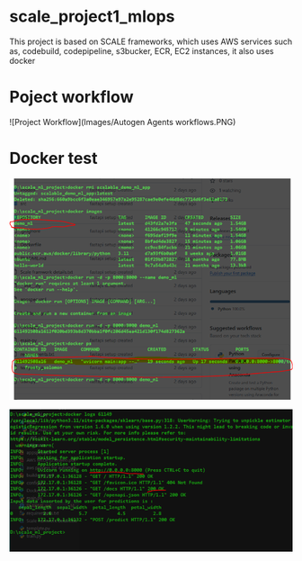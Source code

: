 # scale_project1_mlops


This project is based on SCALE frameworks, which uses AWS services such as, codebuild, codepipeline, s3bucker, ECR, EC2 instances, it also uses docker


# Poject workflow

![Project Workflow](Images/Autogen Agents workflows.PNG)

# Docker test
![dockertest](Images/dockertests.PNG)

![dockertest](Images/docker_test2.PNG)
